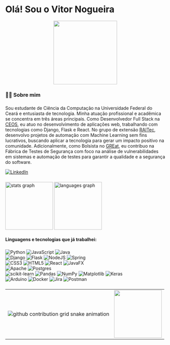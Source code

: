 <div align="center">
 
</div>

###

<h1 align="left">Olá! Sou o Vitor Nogueira</h1>

<div align="center">
  <img height="200" src="https://media3.giphy.com/media/v1.Y2lkPTc5MGI3NjExc3h3dHR1N2JhazA5bW54eWtneWNzYmR3dHJucG1xZWw2NnVwYW45NiZlcD12MV9pbnRlcm5hbF9naWZfYnlfaWQmY3Q9Zw/2IudUHdI075HL02Pkk/giphy.gif"  />
</div>

###

<h3 align="left">👩‍💻  Sobre mim</h3>

###

Sou estudante de Ciência da Computação na Universidade Federal do Ceará e entusiasta de tecnologia. Minha atuação profissional e acadêmica se concentra em três áreas principais. Como Desenvolvedor Full Stack na [CEOS](https://ceosjr.com/), eu atuo no desenvolvimento de aplicações web, trabalhando com tecnologias como Django, Flask e React. No grupo de extensão [RAITec](https://www.instagram.com/raitec.ufc/), desenvolvo projetos de automação com Machine Learning sem fins lucrativos, buscando aplicar a tecnologia para gerar um impacto positivo na comunidade. Adicionalmente, como Bolsista no [GREat](https://www.great.ufc.br/), eu contribuo na Fábrica de Testes de Segurança com foco na análise de vulnerabilidades em sistemas e automação de testes para garantir a qualidade e a segurança do software.   


[![LinkedIn](https://img.shields.io/badge/LinkedIn-%230077B5.svg?logo=linkedin&logoColor=white)](https://linkedin.com/in/noguevitor)

###

###

<div align="left">
  <img src="https://github-readme-stats.vercel.app/api?username=NogueVitor&hide_title=true&show_icons=true&include_all_commits=false&count_private=true&line_height=25&hide=issues&bg_color=000&title_color=FF00F6&text_color=FFF&border_radius=3&border_color=36123c&icon_color=FF00F6&theme=jolly" height="150" alt="stats graph"  />
  <img src="https://github-readme-stats.vercel.app/api/top-langs?username=NogueVitor&locale=en&hide_title=false&layout=compact&card_width=290&langs_count=4&show_icons=true&title_color=FF00F6&hide=html,scss,less&bg_color=000&text_color=8B8B8B&border_radius=3&border_color=561760&count_private=true" height="150" alt="languages graph"  />
</div>

<h4 align="left">Linguagens e tecnologias que já trabalhei:</h4>

###

![Python](https://img.shields.io/badge/python-3670A0?style=for-the-badge&logo=python&logoColor=ffdd54) ![JavaScript](https://img.shields.io/badge/javascript-%23323330.svg?style=for-the-badge&logo=javascript&logoColor=%23F7DF1E) ![Java](https://img.shields.io/badge/java-%23ED8B00.svg?style=for-the-badge&logo=openjdk&logoColor=white)   
![Django](https://img.shields.io/badge/django-%23092E20.svg?style=for-the-badge&logo=django&logoColor=white) ![Flask](https://img.shields.io/badge/flask-%23000.svg?style=for-the-badge&logo=flask&logoColor=white) ![NodeJS](https://img.shields.io/badge/node.js-6DA55F?style=for-the-badge&logo=node.js&logoColor=white) ![Spring](https://img.shields.io/badge/spring-%236DB33F.svg?style=for-the-badge&logo=spring&logoColor=white)  
![CSS3](https://img.shields.io/badge/css3-%231572B6.svg?style=for-the-badge&logo=css3&logoColor=white) ![HTML5](https://img.shields.io/badge/html5-%23E34F26.svg?style=for-the-badge&logo=html5&logoColor=white) ![React](https://img.shields.io/badge/react-%2320232a.svg?style=for-the-badge&logo=react&logoColor=%2361DAFB) ![JavaFX](https://img.shields.io/badge/javafx-%23FF0000.svg?style=for-the-badge&logo=javafx&logoColor=white)    
![Apache](https://img.shields.io/badge/apache-%23D42029.svg?style=for-the-badge&logo=apache&logoColor=white) ![Postgres](https://img.shields.io/badge/postgres-%23316192.svg?style=for-the-badge&logo=postgresql&logoColor=white)  
![scikit-learn](https://img.shields.io/badge/scikit--learn-%23F7931E.svg?style=for-the-badge&logo=scikit-learn&logoColor=white) ![Pandas](https://img.shields.io/badge/pandas-%23150458.svg?style=for-the-badge&logo=pandas&logoColor=white) ![NumPy](https://img.shields.io/badge/numpy-%23013243.svg?style=for-the-badge&logo=numpy&logoColor=white) ![Matplotlib](https://img.shields.io/badge/Matplotlib-%23ffffff.svg?style=for-the-badge&logo=Matplotlib&logoColor=black) ![Keras](https://img.shields.io/badge/Keras-%23D00000.svg?style=for-the-badge&logo=Keras&logoColor=white)   
![Arduino](https://img.shields.io/badge/-Arduino-00979D?style=for-the-badge&logo=Arduino&logoColor=white) ![Docker](https://img.shields.io/badge/docker-%230db7ed.svg?style=for-the-badge&logo=docker&logoColor=white) ![Jira](https://img.shields.io/badge/jira-%230A0FFF.svg?style=for-the-badge&logo=jira&logoColor=white) ![Postman](https://img.shields.io/badge/Postman-FF6C37?style=for-the-badge&logo=postman&logoColor=white)

###


###

<table>
  <tr>
    <td>
      <picture>
        <source media="(prefers-color-scheme: dark)" srcset="https://raw.githubusercontent.com/NogueVitor/NogueVitor/output/github-contribution-grid-snake-dark.svg">
        <source media="(prefers-color-scheme: light)" srcset="https://raw.githubusercontent.com/NogueVitor/NogueVitor/output/github-contribution-grid-snake-dark.svg">
        <img alt="github contribution grid snake animation" src="https://raw.githubusercontent.com/mari4souza/NogueVitor/output/github-contribution-grid-snake.svg" />
      </picture>
    </td>
    <td>
      <img height="150" src="https://i.giphy.com/media/v1.Y2lkPTc5MGI3NjExMTJldDllMGlyY3N3NXZlbnR3b2wxZDg4bXFmZXU0ajNyZ25jd2cwdCZlcD12MV9pbnRlcm5hbF9naWZfYnlfaWQmY3Q9Zw/bGgsc5mWoryfgKBx1u/giphy.gif" />
    </td>
  </tr>
</table>

